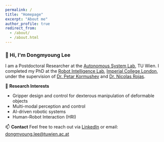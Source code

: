 ```yaml
---
permalink: /
title: "Homepage"
excerpt: "About me"
author_profile: true
redirect_from: 
  - /about/
  - /about.html
---
```


### 👋 Hi, I'm Dongmyoung Lee

I am a Postdoctoral Researcher at the [Autonomous System Lab](https://www.tuwien.at/en/etit/ict/asl), TU Wien. I completed my PhD at the [Robot Intelligence Lab](https://www.imperial.ac.uk/robot-intelligence/), [Imperial College London](https://www.imperial.ac.uk/), under the supervision of [Dr. Petar Kormushev](https://profiles.imperial.ac.uk/p.kormushev) and [Dr. Nicolas Rojas](https://www.imperial.ac.uk/people/n.rojas).

🔬 **Research Interests**  
- Gripper design and control for dexterous manipulation of deformable objects  
- Multi-modal perception and control  
- AI-driven robotic systems  
- Human-Robot Interaction (HRI)

📫 **Contact** 
Feel free to reach out via [LinkedIn](www.linkedin.com/in/dongmyoung-lee) or email: dongmyoung.lee@tuwien.ac.at

